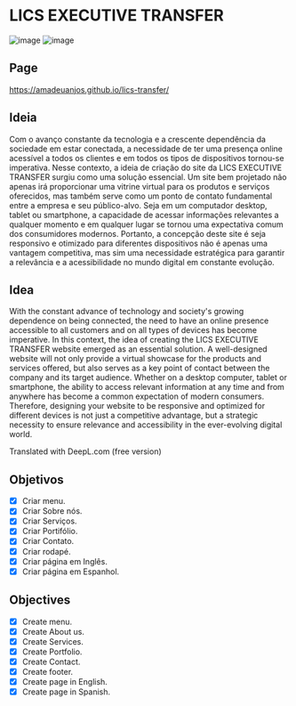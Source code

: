 # LICS EXECUTIVE TRANSFER
![image](https://github.com/AmadeuAnjos/lics-transfer/assets/53497771/e12c81e4-dead-45ef-aec9-6bd5c6b4efde)
![image](https://github.com/AmadeuAnjos/lics-transfer/assets/53497771/c34cd7f3-e8fe-412e-9da6-541482b23aa3)

## Page
https://amadeuanjos.github.io/lics-transfer/

## Ideia
Com o avanço constante da tecnologia e a crescente dependência da sociedade em estar conectada, a necessidade de ter uma presença online acessível a todos os clientes e em todos os tipos de dispositivos tornou-se imperativa. Nesse contexto, a ideia de criação do site da LICS EXECUTIVE TRANSFER surgiu como uma solução essencial. Um site bem projetado não apenas irá proporcionar uma vitrine virtual para os produtos e serviços oferecidos, mas também serve como um ponto de contato fundamental entre a empresa e seu público-alvo. Seja em um computador desktop, tablet ou smartphone, a capacidade de acessar informações relevantes a qualquer momento e em qualquer lugar se tornou uma expectativa comum dos consumidores modernos. Portanto, a concepção deste site é seja responsivo e otimizado para diferentes dispositivos não é apenas uma vantagem competitiva, mas sim uma necessidade estratégica para garantir a relevância e a acessibilidade no mundo digital em constante evolução.

## Idea
With the constant advance of technology and society's growing dependence on being connected, the need to have an online presence accessible to all customers and on all types of devices has become imperative. In this context, the idea of creating the LICS EXECUTIVE TRANSFER website emerged as an essential solution. A well-designed website will not only provide a virtual showcase for the products and services offered, but also serves as a key point of contact between the company and its target audience. Whether on a desktop computer, tablet or smartphone, the ability to access relevant information at any time and from anywhere has become a common expectation of modern consumers. Therefore, designing your website to be responsive and optimized for different devices is not just a competitive advantage, but a strategic necessity to ensure relevance and accessibility in the ever-evolving digital world.

Translated with DeepL.com (free version)

## Objetivos
- [X] Criar menu.
- [X] Criar Sobre nós.
- [X] Criar Serviços.
- [X] Criar Portifólio.
- [X] Criar Contato.
- [X] Criar rodapé.
- [X] Criar página em Inglês.
- [X] Criar página em Espanhol.

## Objectives
- [X] Create menu.
- [X] Create About us.
- [X] Create Services.
- [X] Create Portfolio.
- [X] Create Contact.
- [X] Create footer.
- [X] Create page in English.
- [X] Create page in Spanish.
